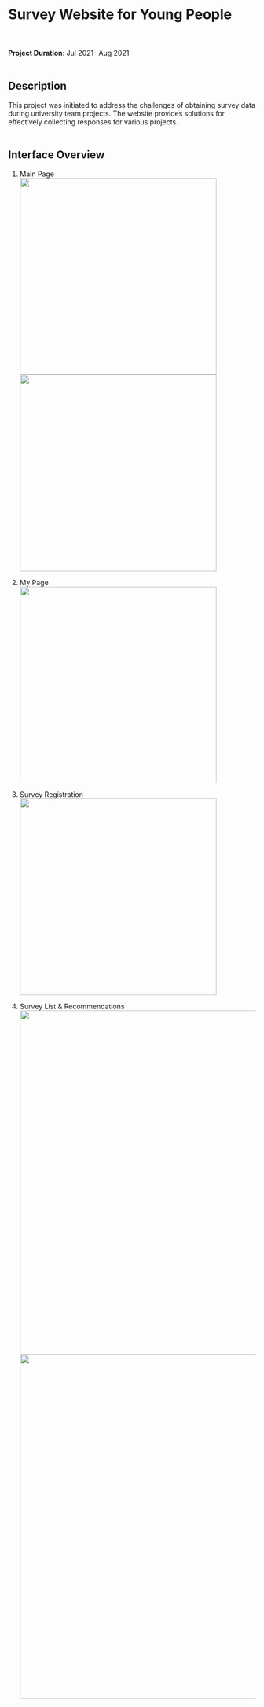 # Survey Website for Young People <br><br>

**Project Duration**: Jul 2021- Aug 2021<br><br>

## Description
This project was initiated to address the challenges of obtaining survey data during university team projects. The website provides solutions for effectively collecting responses for various projects.<br><br>

## Interface Overview
1. Main Page  
   <img src="https://github.com/user-attachments/assets/315ca139-c4ec-4c41-9006-988ff970c7d7" height="400" style="margin-right: 10px;" /> 
   <img src="https://github.com/user-attachments/assets/39cb0db5-fb5a-4079-9e21-54e8b31f59b3" height="400" />

2. My Page  
   <img src="https://github.com/user-attachments/assets/d898455f-f0bf-46cd-80bd-b2af3f0687a7" width="400" />

3. Survey Registration  
   <img src="https://github.com/user-attachments/assets/e6b7df44-b3cc-49bf-8cd5-49773ab4ea1c" width="400" />

4. Survey List & Recommendations  
   <img src="https://github.com/user-attachments/assets/a3743c44-8710-4971-9928-f6e254cde997" width="700" /><br />
   <img src="https://github.com/user-attachments/assets/5d1e5d26-14fa-4748-9f33-7822963bf527" width="700" />



